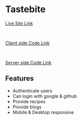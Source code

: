 # Tastebite

[Live Site Link](https://tastebite-client-side.web.app/)

<br/>

[Client side Code Link](https://github.com/programming-hero-web-course-4/b7a10-chef-recipe-hunter-client-side-ifoysalahmmed)

<br/>

[Server side Code Link](https://github.com/programming-hero-web-course-4/b7a10-chef-recipe-hunter-server-side-ifoysalahmmed)

## Features

- Authenticate users
- Can login with google & github
- Provide recipes
- Provide blogs
- Mobile & Desktop responsive
